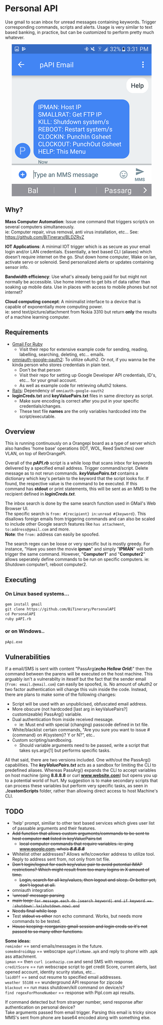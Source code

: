 # Personal API
Use gmail to scan inbox for unread messages containing keywords. Trigger corresponding commands, scripts and alerts. Usage is very similar to text based banking, in practice, but can be customized to perform pretty much whatever.
  
<p align="center">
<img src='https://github.com/BiTinerary/PersonalAPI/blob/master/customScripts/smallExampleScreenShot.png'>
</p>

## Why?
**Mass Computer Automation**: Issue one command that triggers script/s on several computers simultaneously.  
ie: Computer repair, virus removal, anti virus installation, etc...  See: https://github.com/BiTinerary/BLDZRvZ

**IOT Applications**: A minimal IOT trigger which is as secure as your email login and/or LAN credentials. Essentially, a text based CLI (aliases) which doesn't require internet on the go. Shut down home computer, Wake on lan, activate servo or solenoid. Send personalized alerts or updates containing sensor info.  

**Bandwidth efficiency**: Use what's already being paid for but might not normally be accessible. Use home internet to get bits of data rather than soaking up mobile data. Use in places with access to mobile phones but not internet?  

**Cloud computing concept**: A minimalist interface to a device that is capable of exponentially more computing power.  
ie: send text/picture/attachment from Nokia 3310 but return **only** the results of a machine learning computer.
  
## Requirements
* [Gmail For Ruby](https://github.com/gmailgem/gmail)  
	* Visit their repo for extensive example code for sending, reading, labelling, searching, deleting, etc... emails.
* [omniauth-google-oauth2](https://github.com/zquestz/omniauth-google-oauth2): To utilize oAuth2. Or not, if you wanna be the kinda person who stores credentials in plain text.  
	* Don't be that person
	* Visit their repo for setting up Google Developer API credentials, ID's, etc... for your gmail account.  
	* As well as example code for retrieving oAuth2 tokens.  
* [Rails](http://railsinstaller.org/en): Dependency of `omniauth-google-oauth2`  
* **loginCreds.txt** and **keyValuePairs.txt** files in same directory as script.
    * Make sure encoding is correct after you put in your specific credentials/changes.
    * These text file **names** are the only variables hardcoded into the script/executable.
  
## Overview
This is running continuously on a Orangepi board as a type of server which also handles 'home base' operations (IOT, WOL, Reed Switches) over VLAN, on top of RetrOrangePi.

Overall of the ***pAPI.rb*** script is a while loop that scans inbox for keywords delivered by a specified email address. Trigger command/script. Delete message as to not rerun commands. ***keyValuePairs.txt*** contains a dictionary which key's pertain to the keyword that the script looks for. If found, the respective value is the command to be executed. If this command has **stdout** or print statements, this will be sent as an MMS to the recipient defined in ***loginCreds.txt***.

The inbox search is done by the same search function used in GMail's Web Browser UI.  
The specific search is `from: #{recipient} in:unread #{keyword}`. This disallows foreign emails from triggering commands and can also be scaled to include other Google search features like `has attachment`, `to:address@gmail.com` and more.  
**Note**: the `from:` address can easily be spoofed.  

The search regex can be loose or very specific but is mostly greedy. For instance, "Have you seen the movie **ipman**" and simply "**IPMAN**" will both trigger the same command. However, "**Computer1**" and "**Computer2**" allows seperately define commands to be run on specific computers. ie: Shutdown computer1, reboot computer2.
  
## Executing

### On Linux based systems...  
    gem install gmail  
    git clone https://github.com/BiTinerary/PersonalAPI  
    cd PersonalAPI  
    ruby pAPI.rb  

### or on Windows..
`pApi.exe`  

## Vulnerabilities
If a email/SMS is sent with content "PassArg(***echo Hellow Orld***)" then the command between the parens will be executed on the host machine. This arguably isn't a vulnerabilty in iteself but the fact that the sender email (`from: email.@email.com`) can easily be spoofed, is. No amount of oAuth2 or two factor authentication will change this vuln inside the code. Instead, there are plans to make some of the following changes:  
  
* Script will be used with an unpublicised, obfuscated email address.
* More obscure (not hardcoded [last arg in keyValuePairs?] customizeable) PassArg() variable.
* Dual authentication from inside received message.
  * ie: Must end with special (changing) passcode defined in txt file.
* White/blacklist certain commands, "Are you sure you want to issue #{command} on #{system}? Y or N?", etc..  
* Custom scripting/sandboxing.
  * Should variable arguments need to be passed, write a script that takes sys.argv[1] but performs specific tasks.
  
All that said, there are two versions included. One with/out the PassArg() capabilities. The ***keyValuePairs.txt*** acts as a sandbox for limiting the CLI to predefined aliases. Whereas PassArg() expands the CLI to accept variables on host machine (ping **8.8.8.8** or curl **www.website.com**) but opens you up to a potential world of hurt. My suggestion is to make secondary scripts that can process these variables but perform very specific tasks, as seen in **./customScripts** folder, rather than allowing direct access to host Machine's CLI.

## TODO
* 'help' prompt, similiar to other text based services which gives user list of passable arguments and their features.
* <strike>Add function that allows custom arguments/commands to be sent to host computer **not** listed in keyValuePairs.txt
  * local computer commands that require variables. ie: ping www.google.com, whois ***8.8.8.8***</strike>
* Whitelist other addresses? Allows wife/coworker address to utilize tool. Reply to address sent from, not only from txt file.
* <strike>Don't login/logout for each key/value pair to avoid potential IMAP restrictions? Which might result from too many logins in X amount of time.
  * Login, search for all key/values, then logout and sleep. Or better yet, don't logout at all.</strike>
* omniauth integration
* <strike>'unread' message parsing</strike>
* <strike>main loop: `for message.each do |search keyword| end if keyword == 'shutdown' %x(shutdown now) end`</strike>
* <strike>Needs final while loop</strike>
* Test <strike>stdout vs other</strike> non echo command. Works, but needs more commands to be tested.
* <strike> House keeping: reorganize gmail session and login creds so it's not passed to so many other functions.</strike>

**Some ideas:**  
`reminder` == send emails/messages in the future.  
`someAndroidApp` == webscrape `appFileName.apk` and reply to phone with .apk ass attachment.  
`ipman` == then `curl icanhazip.com` and send SMS with response.  
`creditScore` == run webscrape script to get credit Score, current alerts, last opened account, identity scurity status, etc...  
`laidOff` == send out resume to specified email addresses.  
`weather 55108` == wunderground API response for zipcode  
`blackout` == run mass shutdown/kill command on device/s?  
`find regexForPhoneNumber` == response with Pipl.com api results.  

If command detected but from stranger number, send response after authentication on personal device?  
Take arguments passed from email trigger. Parsing this email is tricky since MMS's sent from phone are base64 encoded along with something else.
